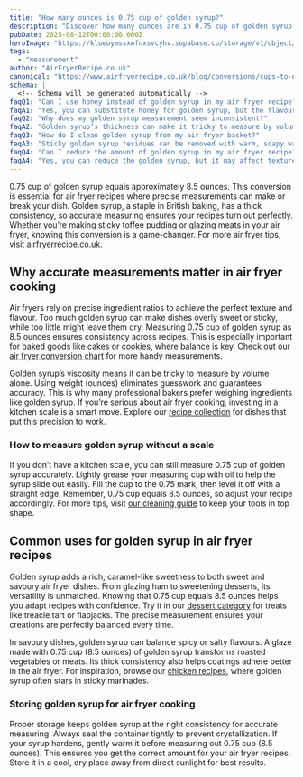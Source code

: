```yaml
---
title: "How many ounces is 0.75 cup of golden syrup?"
description: "Discover how many ounces are in 0.75 cup of golden syrup with our easy conversion guide. Perfect for air fryer recipes and baking accuracy."
pubDate: 2025-08-12T00:00:00.000Z
heroImage: "https://klueoymssxwfnxsvcyhv.supabase.co/storage/v1/object/public/Shmucket/how-many-ounces-is-0-75-cup-of-golden-syrup.webp"
tags:
  - "measurement"
author: "AirFryerRecipe.co.uk"
canonical: "https://www.airfryerrecipe.co.uk/blog/conversions/cups-to-ounces/how-many-ounces-is-0-75-cup-of-golden-syrup"
schema: |
  <!-- Schema will be generated automatically -->
faqQ1: "Can I use honey instead of golden syrup in my air fryer recipe?"
faqA1: "Yes, you can substitute honey for golden syrup, but the flavour and texture will differ slightly. Honey is sweeter and thinner, so you may need to adjust other ingredients. For 0.75 cup (8.5 ounces) of golden syrup, use the same amount of honey but reduce any additional sugar in the recipe."
faqQ2: "Why does my golden syrup measurement seem inconsistent?"
faqA2: "Golden syrup’s thickness can make it tricky to measure by volume. Temperature changes affect its viscosity, leading to inconsistent cup measurements. Weighing 8.5 ounces for 0.75 cup eliminates this issue. Always use room temperature syrup and level off your measuring cup for the most accurate results."
faqQ3: "How do I clean golden syrup from my air fryer basket?"
faqA3: "Sticky golden syrup residues can be removed with warm, soapy water and a soft sponge. For stubborn spots, soak the basket briefly before scrubbing. Avoid abrasive cleaners that could damage the non-stick coating. Regular cleaning after each use prevents buildup and maintains your air fryer’s performance."
faqQ4: "Can I reduce the amount of golden syrup in my air fryer recipe?"
faqA4: "Yes, you can reduce the golden syrup, but it may affect texture and browning. The 0.75 cup (8.5 ounces) measurement ensures proper caramelization and moisture. If cutting back, consider adding a bit of water or another liquid to compensate. Experiment with small adjustments to find your preferred balance."
---
```

<p>0.75 cup of golden syrup equals approximately 8.5 ounces. This conversion is essential for air fryer recipes where precise measurements can make or break your dish. Golden syrup, a staple in British baking, has a thick consistency, so accurate measuring ensures your recipes turn out perfectly. Whether you’re making sticky toffee pudding or glazing meats in your air fryer, knowing this conversion is a game-changer. For more air fryer tips, visit <a href=https://www.airfryerrecipe.co.uk>airfryerrecipe.co.uk</a>.</p>

<h2>Why accurate measurements matter in air fryer cooking</h2>
<p>Air fryers rely on precise ingredient ratios to achieve the perfect texture and flavour. Too much golden syrup can make dishes overly sweet or sticky, while too little might leave them dry. Measuring 0.75 cup of golden syrup as 8.5 ounces ensures consistency across recipes. This is especially important for baked goods like cakes or cookies, where balance is key. Check out our <a href=https://www.airfryerrecipe.co.uk/air-fryer-conversion-chart>air fryer conversion chart</a> for more handy measurements.</p>

<p>Golden syrup’s viscosity means it can be tricky to measure by volume alone. Using weight (ounces) eliminates guesswork and guarantees accuracy. This is why many professional bakers prefer weighing ingredients like golden syrup. If you’re serious about air fryer cooking, investing in a kitchen scale is a smart move. Explore our <a href=https://www.airfryerrecipe.co.uk/recipes>recipe collection</a> for dishes that put this precision to work.</p>

<h3>How to measure golden syrup without a scale</h3>
<p>If you don’t have a kitchen scale, you can still measure 0.75 cup of golden syrup accurately. Lightly grease your measuring cup with oil to help the syrup slide out easily. Fill the cup to the 0.75 mark, then level it off with a straight edge. Remember, 0.75 cup equals 8.5 ounces, so adjust your recipe accordingly. For more tips, visit <a href=https://www.airfryerrecipe.co.uk/air-fryer-cleaner>our cleaning guide</a> to keep your tools in top shape.</p>

<h2>Common uses for golden syrup in air fryer recipes</h2>
<p>Golden syrup adds a rich, caramel-like sweetness to both sweet and savoury air fryer dishes. From glazing ham to sweetening desserts, its versatility is unmatched. Knowing that 0.75 cup equals 8.5 ounces helps you adapt recipes with confidence. Try it in our <a href=https://www.airfryerrecipe.co.uk/recipe-category/dessert>dessert category</a> for treats like treacle tart or flapjacks. The precise measurement ensures your creations are perfectly balanced every time.</p>

<p>In savoury dishes, golden syrup can balance spicy or salty flavours. A glaze made with 0.75 cup (8.5 ounces) of golden syrup transforms roasted vegetables or meats. Its thick consistency also helps coatings adhere better in the air fryer. For inspiration, browse our <a href=https://www.airfryerrecipe.co.uk/recipe-category/chicken>chicken recipes</a>, where golden syrup often stars in sticky marinades.</p>

<h3>Storing golden syrup for air fryer cooking</h3>
<p>Proper storage keeps golden syrup at the right consistency for accurate measuring. Always seal the container tightly to prevent crystallization. If your syrup hardens, gently warm it before measuring out 0.75 cup (8.5 ounces). This ensures you get the correct amount for your air fryer recipes. Store it in a cool, dry place away from direct sunlight for best results.</p>
